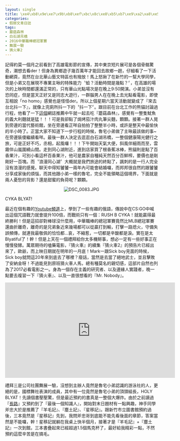 ```yaml
---
layout: single
title: \xe4\xb8\x9e\xe7\x9b\xb8\xef\xbc\x8c\xe8\xb5\xb7\xe9\xa2\xa8\xe5\x9b\x89\xef\xbc\x81\r\n'date: 2016-11-03 14:13:21
categories:
- 假掰文青日誌
tags:
- 蘑菇森林
- 白石湖吊橋
- 2016中華職棒總冠軍賽
- 舞展一驗
- 猜火車2
---
```


記得約莫一個月之前看到了高雄電影節的宣傳，其中東京短片展可是各個骨骼驚奇，潮想去看der！但身為異鄉遊子幾百萬年才能回去故鄉一趟，仔細看了一下活動網頁，竟然在台北華山藝文特區也有撥放！馬上怒揪了在新竹的一幫大學同學，但是小弟又在展現不專業主啾的特殊能力〝蛤？活動時間是幾點？〞，在高雄的場次的上映時間都還滿正常的，只有華山光點場次是在晚上9:50開演。小弟並沒有恐同症，但是當天正好又是同志大遊行，一群腦男人在在晚上去光點看電影，即使互相說「no homo」感覺也是怪怪der。所以上個星期六當天活動就變成了『來去台北抖一下』，就像上完廁所抖一下的〝抖一下〞。跟目前在台北工作的熊貓討論過行程，他看了一下<a href="http://joyaijia.pixnet.net/blog/post/292479664">這個</a>網誌推薦中午就一起去吃『蘑菇森林』，感覺有一整隻魷魚的義大利麵就是猛！！！可是我卻點了焗烤茄汁肉丸筆尖麵，顆顆。接著一群人晃到旁邊的當代藝術館，坐在旁邊看正咩自拍拍了整整半小時，或許是整天中最愉快的半小時了。正當大家不知道下一步行程的時候，魯宅小弟做了主啾最該做的事~在旁邊裝傻繼續看咩。最後一群人決定去逛逛白石湖吊橋，一整個健康陽光健行之旅，可是正好不巧，丞相，起風囉！！！下午開始天氣大便，斜風伴細雨而至，雲霧伴山嵐圍繞山間。走到同心湖附近，進到店家買了根香蕉冰棒，熊貓則是點了百香果汁，可別小看這杯百香果汁，他可是農家自種純天然百分百鮮榨，要價也是剛剛好一百塊。而〝浪漫同心湖〞大概就是我們旅途的終點了，諷刺的是一行人完全沒有浪漫的感覺。聊天中得知饕饕一兩年內可能會結婚囉，而邦邦很自然的跟饕饕分享成家後的煩惱，而其他跟小弟一樣的魯宅，完全不能領略這個境界，下面就是兩人憂愁的背影？還是甜蜜的負荷呢？顆顆。

<p style="text-align:center"><img alt="DSC_0083.JPG" src="https://pic.pimg.tw/kwbuster/1478426241-3937643842_n.jpg?v=1478426247" title="DSC_0083.JPG"></p>

CYKA BLYAT!

最近在個有趣的<a href="https://www.youtube.com/user/NocturnoPlays">Youtube頻道</a>上，學到了一些有趣的俄語，傳說中在CS:GO中喊出這個咒語戰力就會提升100倍，而戰術只有一個：RUSH B CYKA！就能贏得最終勝利！但是這招卻對棒球沒什麼用，中華職棒的總冠軍賽竟然比MLB總冠軍賽還曲折離奇，離奇的是兄弟象近來幾場都可以從贏打到輸，打擊一路熄火，守備失誤頻傳，就連我最敬佩的恰恰都...哀，不縮惹，一切都是辛酸都是淚。實在是太Blyatiful了！幹！但是上天在一個禮拜給你太多機掰事，想必一定有一些好事正在慢慢發酵。萬眾期待的嗑藥電影，『猜火車』的續集『猜火車2』的預告片已經出來了，歐爺，而上映日期就在明年的一月底！Mark一跟Sick boy見面的時候，Sick boy就問這20年來到底去了哪裡？廢話，當然是去當了絕地武士，並且擊敗了安納金呀！不過能見到原班猜火車人馬，總有種莫名的親切感，這部片自然也列為了2017必看電影之一。身為一個存在主義的研究者、以及邊緣人實踐者，晚一點要去複習一下『猜火車』、以及一直很想看的『Mr. Nobody』。

<p style="text-align: center;"><iframe allowfullscreen="" class="" frameborder="0" height="315" src="https://www.youtube.com/embed/EsozpEE543w?wmode=transparent" width="560"></iframe></p>

禮拜三是公司社團舞展一驗，沒想到主辦人竟然是魯宅小弟認識的游泳社的人，更絕的是，國標舞社表演的成員，其中有一位竟然是魯宅小弟的頂頭組長，HOLY BLYAT！先讀個書壓壓驚，但是最近預約的書真是一整個大爆炸。由於之前讀過『<a href="http://kwbuster.pixnet.net/blog/post/234286777-%E9%95%B7%E8%B7%AF(The%20Road)">長路</a>』又預約到了『最後一個知識人』，開始對末日題材有一點興趣，神手同學斧忠大於是推薦了『羊毛記』、『塵土記』、『星移記』。跟新竹市立圖書館預約過後，三本竟然是『星移記』先到，我問斧忠哥到底能不能先看後面的章節，答案當然是不能囉，幹！星移記就躺在我桌上快半個月，接著才是『羊毛記』+『塵土記』一次到館，三本書疊起來已經超過1.5個馬克杯了，最好給我精彩一點，不然預約這麼辛苦是在搞毛。



